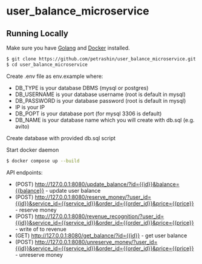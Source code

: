 # user_balance_microservice

## Running Locally

Make sure you have [Golang](https://go.dev/doc/install) and [Docker](https://docs.docker.com/get-docker/) installed.

```sh
$ git clone https://github.com/petrashin/user_balance_microservice.git # or clone your own fork
$ cd user_balance_microservice
```

Create .env file as env.example where:
- DB_TYPE is your database DBMS (mysql or postgres)
- DB_USERNAME is your database username (root is default in mysql)
- DB_PASSWORD is your database password (root is default in mysql)
- IP is your IP
- DB_POPT is your database port (for mysql 3306 is default)
- DB_NAME is your database name which you will create with db.sql (e.g. avito)

Create database with provided db.sql script

Start docker daemon

```sh
$ docker compose up --build
```

API endpoints:
- (POST) http://127.0.0.1:8080/update_balance/?id={{id}}&balance={{balance}} - update user balance <br>
- (POST) http://127.0.0.1:8080/reserve_money/?user_id={{id}}&service_id={{service_id}}&order_id={{order_id}}&price={{price}} - reserve money <br>
- (POST) http://127.0.0.1:8080/revenue_recognition/?user_id={{id}}&service_id={{service_id}}&order_id={{order_id}}&price={{price}} - write of to revenue <br>
- (GET) http://127.0.0.1:8080/get_balance/?id={{id}} - get user balance <br>
- (POST) http://127.0.0.1:8080/unreserve_money/?user_id={{id}}&service_id={{service_id}}&order_id={{order_id}}&price={{price}} - unreserve money <br>
